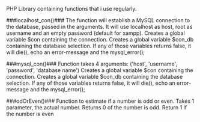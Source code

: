 PHP Library containing functions that i use regularly.

###localhost_con()###
	The function will establish a MySQL connection to the database, passed in the arguments.
	It will use localhost as host, root as username and an empty password (default for xampp).
	Creates a global variable $con containing the connection.
	Creates a global variable $con_db containing the database selection.
	If any of those variables returns false, it will die(), echo an error-message and the mysql_error();

###mysql_con()###
	Function takes 4 arguments:
		('host', 'username', 'password', 'database name')
		Creates a global variable $con containing the connection.
		Creates a global variable $con_db containing the database selection.
		If any of those variables returns false, it will die(), echo an error-message and the mysql_error();

###odOrEven()###
	Function to estimate if a number is odd or even.
	Takes 1 parameter, the actual number.
	Returns 0 of the number is odd.
	Return 1 if the number is even

######


